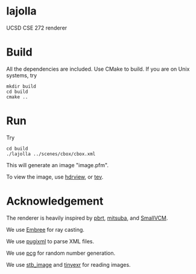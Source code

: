 # lajolla
UCSD CSE 272 renderer

# Build
All the dependencies are included. Use CMake to build.
If you are on Unix systems, try
```
mkdir build
cd build
cmake ..
```

# Run
Try 
```
cd build
./lajolla ../scenes/cbox/cbox.xml
```
This will generate an image "image.pfm".

To view the image, use [hdrview](https://github.com/wkjarosz/hdrview), or [tev](https://github.com/Tom94/tev).

# Acknowledgement
The renderer is heavily inspired by [pbrt](https://pbr-book.org/), [mitsuba](http://www.mitsuba-renderer.org/index_old.html), and [SmallVCM](http://www.smallvcm.com/).

We use [Embree](https://www.embree.org/) for ray casting.

We use [pugixml](https://pugixml.org/) to parse XML files.

We use [pcg](https://www.pcg-random.org/) for random number generation.

We use [stb_image](https://github.com/nothings/stb) and [tinyexr](https://github.com/syoyo/tinyexr) for reading images.
